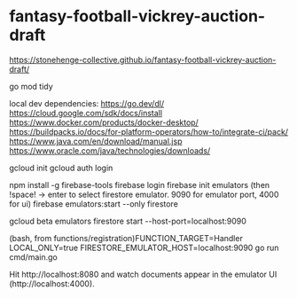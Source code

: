 # fantasy-football-vickrey-auction-draft

https://stonehenge-collective.github.io/fantasy-football-vickrey-auction-draft/

go mod tidy

local dev dependencies:
https://go.dev/dl/
https://cloud.google.com/sdk/docs/install
https://www.docker.com/products/docker-desktop/
https://buildpacks.io/docs/for-platform-operators/how-to/integrate-ci/pack/
https://www.java.com/en/download/manual.jsp
https://www.oracle.com/java/technologies/downloads/

gcloud init
gcloud auth login

npm install -g firebase-tools
firebase login
firebase init emulators (then !space! -> enter to select firestore emulator. 9090 for emulator port, 4000 for ui)
firebase emulators:start --only firestore

gcloud beta emulators firestore start --host-port=localhost:9090

(bash, from functions/registration)FUNCTION_TARGET=Handler LOCAL_ONLY=true FIRESTORE_EMULATOR_HOST=localhost:9090 go run cmd/main.go

Hit http://localhost:8080 and watch documents appear in the emulator UI (http://localhost:4000).
